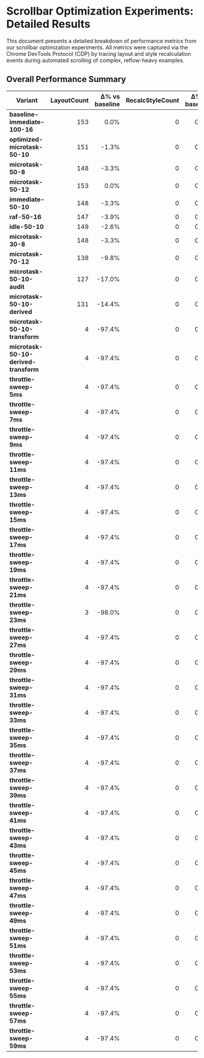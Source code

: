 # Scrollbar Optimization Experiments: Detailed Results

This document presents a detailed breakdown of performance metrics from our scrollbar optimization experiments. All
metrics were captured via the Chrome DevTools Protocol (CDP) by tracing layout and style recalculation events during
automated scrolling of complex, reflow-heavy examples.

## Overall Performance Summary

| Variant                               | LayoutCount | Δ% vs baseline | RecalcStyleCount | Δ% vs baseline | LayoutDuration (ms) | Δ% vs baseline | RecalcStyleDuration (ms) | Δ% vs baseline |
| ------------------------------------- | ----------: | -------------: | ---------------: | -------------: | ------------------: | -------------: | -----------------------: | -------------: |
| **baseline-immediate-100-16**         |         153 |           0.0% |                0 |           0.0% |              11.289 |           0.0% |                    0.000 |           0.0% |
| **optimized-microtask-50-10**         |         151 |          -1.3% |                0 |           0.0% |              10.745 |          -4.8% |                    0.000 |           0.0% |
| **microtask-50-8**                    |         148 |          -3.3% |                0 |           0.0% |              10.493 |          -7.1% |                    0.000 |           0.0% |
| **microtask-50-12**                   |         153 |           0.0% |                0 |           0.0% |              11.154 |          -1.2% |                    0.000 |           0.0% |
| **immediate-50-10**                   |         148 |          -3.3% |                0 |           0.0% |              10.506 |          -6.9% |                    0.000 |           0.0% |
| **raf-50-16**                         |         147 |          -3.9% |                0 |           0.0% |              10.651 |          -5.7% |                    0.000 |           0.0% |
| **idle-50-10**                        |         149 |          -2.6% |                0 |           0.0% |              10.423 |          -7.7% |                    0.000 |           0.0% |
| **microtask-30-8**                    |         148 |          -3.3% |                0 |           0.0% |              10.438 |          -7.5% |                    0.000 |           0.0% |
| **microtask-70-12**                   |         138 |          -9.8% |                0 |           0.0% |               9.306 |         -17.6% |                    0.000 |           0.0% |
| **microtask-50-10-audit**             |         127 |         -17.0% |                0 |           0.0% |               8.790 |         -22.1% |                    0.000 |           0.0% |
| **microtask-50-10-derived**           |         131 |         -14.4% |                0 |           0.0% |               9.196 |         -18.5% |                    0.000 |           0.0% |
| **microtask-50-10-transform**         |           4 |         -97.4% |                0 |           0.0% |               0.574 |         -94.9% |                    0.000 |           0.0% |
| **microtask-50-10-derived-transform** |           4 |         -97.4% |                0 |           0.0% |               0.817 |         -92.8% |                    0.000 |           0.0% |
| **throttle-sweep-5ms**                |           4 |         -97.4% |                0 |           0.0% |               0.490 |         -95.7% |                    0.000 |           0.0% |
| **throttle-sweep-7ms**                |           4 |         -97.4% |                0 |           0.0% |               0.684 |         -93.9% |                    0.000 |           0.0% |
| **throttle-sweep-9ms**                |           4 |         -97.4% |                0 |           0.0% |               0.545 |         -95.2% |                    0.000 |           0.0% |
| **throttle-sweep-11ms**               |           4 |         -97.4% |                0 |           0.0% |               0.532 |         -95.3% |                    0.000 |           0.0% |
| **throttle-sweep-13ms**               |           4 |         -97.4% |                0 |           0.0% |               0.553 |         -95.1% |                    0.000 |           0.0% |
| **throttle-sweep-15ms**               |           4 |         -97.4% |                0 |           0.0% |               0.637 |         -94.4% |                    0.000 |           0.0% |
| **throttle-sweep-17ms**               |           4 |         -97.4% |                0 |           0.0% |               0.530 |         -95.3% |                    0.000 |           0.0% |
| **throttle-sweep-19ms**               |           4 |         -97.4% |                0 |           0.0% |               0.484 |         -95.7% |                    0.000 |           0.0% |
| **throttle-sweep-21ms**               |           4 |         -97.4% |                0 |           0.0% |               0.504 |         -95.5% |                    0.000 |           0.0% |
| **throttle-sweep-23ms**               |           3 |         -98.0% |                0 |           0.0% |               0.350 |         -96.9% |                    0.000 |           0.0% |
| **throttle-sweep-27ms**               |           4 |         -97.4% |                0 |           0.0% |               0.568 |         -95.0% |                    0.000 |           0.0% |
| **throttle-sweep-29ms**               |           4 |         -97.4% |                0 |           0.0% |               0.494 |         -95.6% |                    0.000 |           0.0% |
| **throttle-sweep-31ms**               |           4 |         -97.4% |                0 |           0.0% |               0.555 |         -95.1% |                    0.000 |           0.0% |
| **throttle-sweep-33ms**               |           4 |         -97.4% |                0 |           0.0% |               0.498 |         -95.6% |                    0.000 |           0.0% |
| **throttle-sweep-35ms**               |           4 |         -97.4% |                0 |           0.0% |               0.623 |         -94.5% |                    0.000 |           0.0% |
| **throttle-sweep-37ms**               |           4 |         -97.4% |                0 |           0.0% |               0.538 |         -95.2% |                    0.000 |           0.0% |
| **throttle-sweep-39ms**               |           4 |         -97.4% |                0 |           0.0% |               0.523 |         -95.4% |                    0.000 |           0.0% |
| **throttle-sweep-41ms**               |           4 |         -97.4% |                0 |           0.0% |               0.560 |         -95.0% |                    0.000 |           0.0% |
| **throttle-sweep-43ms**               |           4 |         -97.4% |                0 |           0.0% |               0.517 |         -95.4% |                    0.000 |           0.0% |
| **throttle-sweep-45ms**               |           4 |         -97.4% |                0 |           0.0% |               0.504 |         -95.5% |                    0.000 |           0.0% |
| **throttle-sweep-47ms**               |           4 |         -97.4% |                0 |           0.0% |               0.624 |         -94.5% |                    0.000 |           0.0% |
| **throttle-sweep-49ms**               |           4 |         -97.4% |                0 |           0.0% |               0.502 |         -95.6% |                    0.000 |           0.0% |
| **throttle-sweep-51ms**               |           4 |         -97.4% |                0 |           0.0% |               0.536 |         -95.3% |                    0.000 |           0.0% |
| **throttle-sweep-53ms**               |           4 |         -97.4% |                0 |           0.0% |               0.522 |         -95.4% |                    0.000 |           0.0% |
| **throttle-sweep-55ms**               |           4 |         -97.4% |                0 |           0.0% |               0.529 |         -95.3% |                    0.000 |           0.0% |
| **throttle-sweep-57ms**               |           4 |         -97.4% |                0 |           0.0% |               0.517 |         -95.4% |                    0.000 |           0.0% |
| **throttle-sweep-59ms**               |           4 |         -97.4% |                0 |           0.0% |               0.521 |         -95.4% |                    0.000 |           0.0% |
